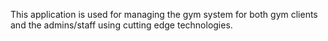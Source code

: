 This application is used for managing the gym system for both gym clients and the admins/staff using cutting edge technologies.
